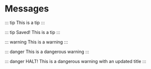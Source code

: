 # Messages

::: tip
This is a tip
:::

::: tip Saved!
This is a tip
:::

::: warning
This is a warning
:::

::: danger
This is a dangerous warning
:::


::: danger HALT!
This is a dangerous warning with an updated title
:::

